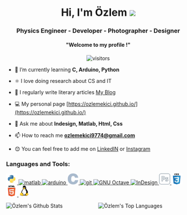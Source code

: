<h1 align="center">Hi, I'm Özlem <a href="https://www.gautamkrishnar.com/"><img src="https://media.giphy.com/media/hvRJCLFzcasrR4ia7z/giphy.gif" width="25px"></a> </h1> 
<h3 align="center">Physics Engineer - Developer - Photographer - Designer</h3>

<p><h4 align="center"><b>"Welcome to my profile !"</b></h4></p>
<p align="center"><img align="center" alt="visitors" src="https://gpvc.arturio.dev/ozlemekici" /></p>


- 🌱 I’m currently learning **C, Arduino, Python**

- ⚛️ I love doing research about CS and IT

- 📝 I regularly write literary articles [My Blog](https://www.levlaninnotdefteri.com/) 

- 💻 My personal page [https://ozlemekici.github.io/](https://ozlemekici.github.io/)

- 💬 Ask me about **Indesign, Matlab, Html, Css**

- 📫 How to reach me **ozlemekici9774@gmail.com**

- 😊 You can feel free to add me on [LinkedIN](https://linkedin.com/in/ozlemekici) or [Instagram](https://www.instagram.com/ozzlemekici/)


<h3 align="left">Languages and Tools:</h3>
<a href="https://www.python.org/" target="_blank"> <img src="https://raw.githubusercontent.com/github/explore/80688e429a7d4ef2fca1e82350fe8e3517d3494d/topics/python/python.png" alt="python" width="30" height="30"/> </a>
<a href="https://www.mathworks.com/" target="_blank"> <img src="https://upload.wikimedia.org/wikipedia/commons/2/21/Matlab_Logo.png" alt="matlab" width="30" height="30"/> </a>
<a href="https://www.arduino.cc/" target="_blank"> <img src="https://cdn.worldvectorlogo.com/logos/arduino-1.svg" alt="arduino" width="30" height="30"/> </a>
<a href="https://www.cprogramming.com/" target="_blank"> <img src="https://raw.githubusercontent.com/devicons/devicon/master/icons/c/c-original.svg" alt="C" width="30" height="30"/> </a>
<a href="https://git-scm.com/" target="_blank"> <img src="https://www.vectorlogo.zone/logos/git-scm/git-scm-icon.svg" alt="git" width="30" height="30"/> </a>
<a href="https://www.gnu.org/software/octave/index" target="_blank"> <img src="https://upload.wikimedia.org/wikipedia/commons/6/6a/Gnu-octave-logo.svg" alt="GNU Octave" width="30" height="30"/> </a>
<a href="https://www.adobe.com/products/indesign.html" target="_blank"> <img src="https://upload.wikimedia.org/wikipedia/commons/4/48/Adobe_InDesign_CC_icon.svg" alt="InDesign" width="30" height="30"/> </a>
<a href="https://www.photoshop.com/en" target="_blank"> <img src="https://raw.githubusercontent.com/devicons/devicon/master/icons/photoshop/photoshop-line.svg" alt="photoshop" width="30" height="30"/> </a>
<a href="https://www.w3schools.com/css/" target="_blank"> <img src="https://raw.githubusercontent.com/devicons/devicon/master/icons/css3/css3-original-wordmark.svg" alt="css3" width="30" height="30"/> </a> 
<a href="https://www.w3.org/html/" target="_blank"> <img src="https://raw.githubusercontent.com/devicons/devicon/master/icons/html5/html5-original-wordmark.svg" alt="html5" width="30" height="30"/> </a>  
<a href="https://www.linux.org/" target="_blank"> <img src="https://raw.githubusercontent.com/devicons/devicon/master/icons/linux/linux-original.svg" alt="linux" width="30" height="30"/> </a> 
</p>

<img align="left" src="https://github-readme-stats.vercel.app/api?username=ozlemekici&show_icons=true&theme=dark&locale=en" alt="Özlem's Github Stats" width="50%">
  
<img src="https://github-readme-stats.vercel.app/api/top-langs?username=ozlemekici&show_icons=true&theme=radical&locale=en&layout=compact" alt="Özlem's Top Languages">

